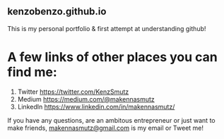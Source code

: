 ## kenzobenzo.github.io
This is my personal portfolio & first attempt at understanding github!

# A few links of other places you can find me:
1. Twitter https://twitter.com/KenzSmutz
2. Medium https://medium.com/@makennasmutz
3. LinkedIn https://www.linkedin.com/in/makennasmutz/


If you have any questions, are an ambitous entrepreneur or just want to make friends, makennasmutz@gmail.com is my email or Tweet me!
